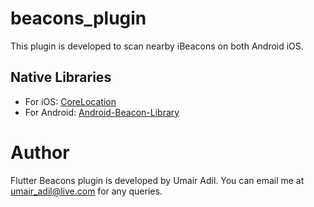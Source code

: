 # beacons_plugin

This plugin is developed to scan nearby iBeacons on both Android iOS.

## Native Libraries

* For iOS: [CoreLocation](https://developer.apple.com/documentation/corelocation/)
* For Android: [Android-Beacon-Library](https://github.com/AltBeacon/android-beacon-library) 

# Author

Flutter Beacons plugin is developed by Umair Adil. You can email me at umair_adil@live.com for any queries.